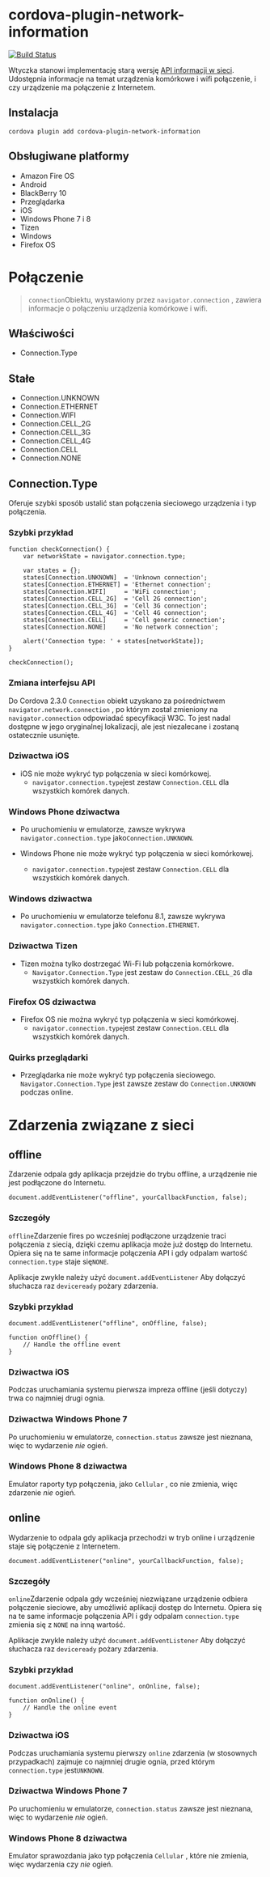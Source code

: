 <!--
# license: Licensed to the Apache Software Foundation (ASF) under one
#         or more contributor license agreements.  See the NOTICE file
#         distributed with this work for additional information
#         regarding copyright ownership.  The ASF licenses this file
#         to you under the Apache License, Version 2.0 (the
#         "License"); you may not use this file except in compliance
#         with the License.  You may obtain a copy of the License at
#
#           http://www.apache.org/licenses/LICENSE-2.0
#
#         Unless required by applicable law or agreed to in writing,
#         software distributed under the License is distributed on an
#         "AS IS" BASIS, WITHOUT WARRANTIES OR CONDITIONS OF ANY
#         KIND, either express or implied.  See the License for the
#         specific language governing permissions and limitations
#         under the License.
-->

# cordova-plugin-network-information

[![Build Status](https://travis-ci.org/apache/cordova-plugin-network-information.svg)](https://travis-ci.org/apache/cordova-plugin-network-information)

Wtyczka stanowi implementację starą wersję [API informacji w sieci](http://www.w3.org/TR/2011/WD-netinfo-api-20110607/). Udostępnia informacje na temat urządzenia komórkowe i wifi połączenie, i czy urządzenie ma połączenie z Internetem.

## Instalacja

    cordova plugin add cordova-plugin-network-information

## Obsługiwane platformy

- Amazon Fire OS
- Android
- BlackBerry 10
- Przeglądarka
- iOS
- Windows Phone 7 i 8
- Tizen
- Windows
- Firefox OS

# Połączenie

> `connection`Obiektu, wystawiony przez `navigator.connection` , zawiera informacje o połączeniu urządzenia komórkowe i wifi.

## Właściwości

- Connection.Type

## Stałe

- Connection.UNKNOWN
- Connection.ETHERNET
- Connection.WIFI
- Connection.CELL_2G
- Connection.CELL_3G
- Connection.CELL_4G
- Connection.CELL
- Connection.NONE

## Connection.Type

Oferuje szybki sposób ustalić stan połączenia sieciowego urządzenia i typ połączenia.

### Szybki przykład

    function checkConnection() {
        var networkState = navigator.connection.type;

        var states = {};
        states[Connection.UNKNOWN]  = 'Unknown connection';
        states[Connection.ETHERNET] = 'Ethernet connection';
        states[Connection.WIFI]     = 'WiFi connection';
        states[Connection.CELL_2G]  = 'Cell 2G connection';
        states[Connection.CELL_3G]  = 'Cell 3G connection';
        states[Connection.CELL_4G]  = 'Cell 4G connection';
        states[Connection.CELL]     = 'Cell generic connection';
        states[Connection.NONE]     = 'No network connection';

        alert('Connection type: ' + states[networkState]);
    }

    checkConnection();

### Zmiana interfejsu API

Do Cordova 2.3.0 `Connection` obiekt uzyskano za pośrednictwem `navigator.network.connection` , po którym został zmieniony na `navigator.connection` odpowiadać specyfikacji W3C. To jest nadal dostępne w jego oryginalnej lokalizacji, ale jest niezalecane i zostaną ostatecznie usunięte.

### Dziwactwa iOS

- iOS nie może wykryć typ połączenia w sieci komórkowej.
  - `navigator.connection.type`jest zestaw `Connection.CELL` dla wszystkich komórek danych.

### Windows Phone dziwactwa

- Po uruchomieniu w emulatorze, zawsze wykrywa `navigator.connection.type` jako`Connection.UNKNOWN`.

- Windows Phone nie może wykryć typ połączenia w sieci komórkowej.

  - `navigator.connection.type`jest zestaw `Connection.CELL` dla wszystkich komórek danych.

### Windows dziwactwa

- Po uruchomieniu w emulatorze telefonu 8.1, zawsze wykrywa `navigator.connection.type` jako `Connection.ETHERNET`.

### Dziwactwa Tizen

- Tizen można tylko dostrzegać Wi-Fi lub połączenia komórkowe.
  - `Navigator.Connection.Type` jest zestaw do `Connection.CELL_2G` dla wszystkich komórek danych.

### Firefox OS dziwactwa

- Firefox OS nie można wykryć typ połączenia w sieci komórkowej.
  - `navigator.connection.type`jest zestaw `Connection.CELL` dla wszystkich komórek danych.

### Quirks przeglądarki

- Przeglądarka nie może wykryć typ połączenia sieciowego. `Navigator.Connection.Type` jest zawsze zestaw do `Connection.UNKNOWN` podczas online.

# Zdarzenia związane z sieci

## offline

Zdarzenie odpala gdy aplikacja przejdzie do trybu offline, a urządzenie nie jest podłączone do Internetu.

    document.addEventListener("offline", yourCallbackFunction, false);

### Szczegóły

`offline`Zdarzenie fires po wcześniej podłączone urządzenie traci połączenia z siecią, dzięki czemu aplikacja może już dostęp do Internetu. Opiera się na te same informacje połączenia API i gdy odpalam wartość `connection.type` staje się`NONE`.

Aplikacje zwykle należy użyć `document.addEventListener` Aby dołączyć słuchacza raz `deviceready` pożary zdarzenia.

### Szybki przykład

    document.addEventListener("offline", onOffline, false);

    function onOffline() {
        // Handle the offline event
    }

### Dziwactwa iOS

Podczas uruchamiania systemu pierwsza impreza offline (jeśli dotyczy) trwa co najmniej drugi ognia.

### Dziwactwa Windows Phone 7

Po uruchomieniu w emulatorze, `connection.status` zawsze jest nieznana, więc to wydarzenie _nie_ ogień.

### Windows Phone 8 dziwactwa

Emulator raporty typ połączenia, jako `Cellular` , co nie zmienia, więc zdarzenie _nie_ ogień.

## online

Wydarzenie to odpala gdy aplikacja przechodzi w tryb online i urządzenie staje się połączenie z Internetem.

    document.addEventListener("online", yourCallbackFunction, false);

### Szczegóły

`online`Zdarzenie odpala gdy wcześniej niezwiązane urządzenie odbiera połączenie sieciowe, aby umożliwić aplikacji dostęp do Internetu. Opiera się na te same informacje połączenia API i gdy odpalam `connection.type` zmienia się z `NONE` na inną wartość.

Aplikacje zwykle należy użyć `document.addEventListener` Aby dołączyć słuchacza raz `deviceready` pożary zdarzenia.

### Szybki przykład

    document.addEventListener("online", onOnline, false);

    function onOnline() {
        // Handle the online event
    }

### Dziwactwa iOS

Podczas uruchamiania systemu pierwszy `online` zdarzenia (w stosownych przypadkach) zajmuje co najmniej drugie ognia, przed którym `connection.type` jest`UNKNOWN`.

### Dziwactwa Windows Phone 7

Po uruchomieniu w emulatorze, `connection.status` zawsze jest nieznana, więc to wydarzenie _nie_ ogień.

### Windows Phone 8 dziwactwa

Emulator sprawozdania jako typ połączenia `Cellular` , które nie zmienia, więc wydarzenia czy _nie_ ogień.
